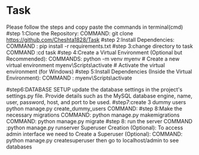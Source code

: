 # Task
Please follow the steps and copy paste the commands in terminal(cmd)
#step 1:Clone the Repository:
COMMAND: git clone https://github.com/Cheshta1828/Task
#step 2:Install Dependencies:
COMMAND :  pip install -r requirements.txt
#step 3:change directory to task
COMMAND :cd task
#step 4:Create a Virtual Environment (Optional but Recommended):
COMMANDS:
python -m venv myenv       # Create a new virtual environment
myenv\Scripts\activate     # Activate the virtual environment (for Windows)
#step 5:Install Dependencies (Inside the Virtual Environment):
COMMAND :
myenv\Scripts\activate 

#step6:DATABASE SETUP
update the database settings in the project's settings.py file.
Provide details such as the MySQL database engine, name, user, password, host, and port to be used.
#step7:create 3 dummy users 
python manage.py create_dummy_users 
COMMAND:
#step 8:Make the necessary migrations
COMMAND: python manage.py makemigrations
COMMAND: python manage.py migrate
#step 8: run the server 
COMMAND :python manage.py runserver 
Superuser Creation (Optional):
To access admin interface we need to Create a Superuser (Optional):
COMMAND: python manage.py createsuperuser
then go to localhost/admin to see databases








